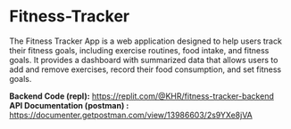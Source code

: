 # Fitness-Tracker
The Fitness Tracker App is a web application designed to help users track their fitness goals, including exercise routines, food intake, and fitness goals. It provides a dashboard with summarized data that allows users to add and remove exercises, record their food consumption, and set fitness goals.

**Backend Code (repl):** https://replit.com/@KHR/fitness-tracker-backend
<br/>
**API Documentation (postman) :** https://documenter.getpostman.com/view/13986603/2s9YXe8jVA
